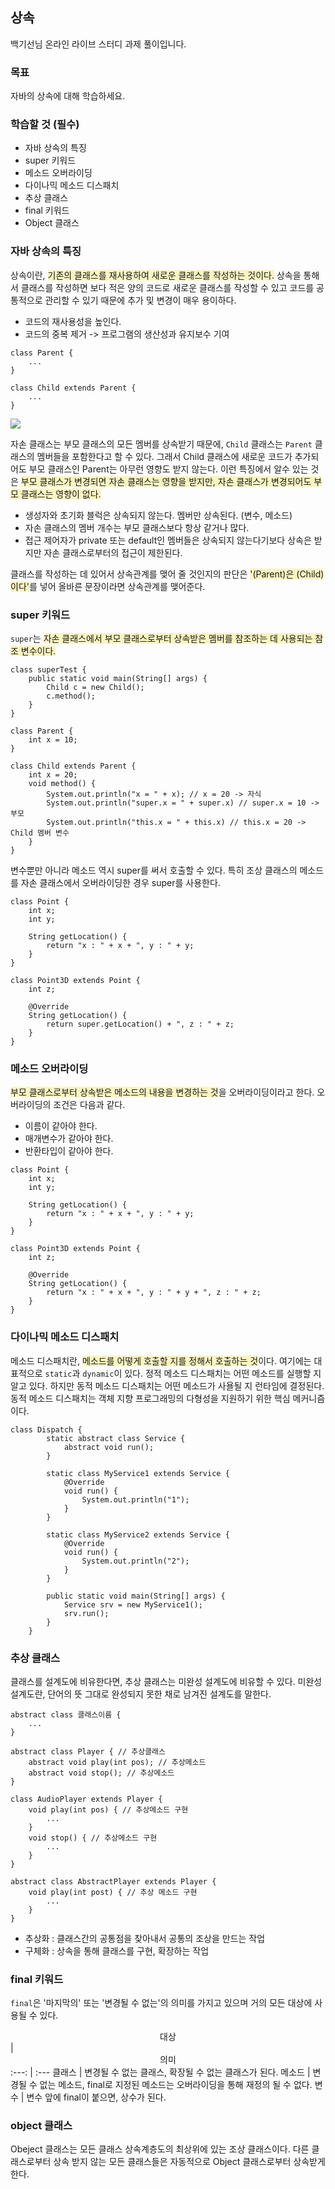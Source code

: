 ## 상속

백기선님 온라인 라이브 스터디 과제 풀이입니다.

### 목표

자바의 상속에 대해 학습하세요.

### 학습할 것 (필수)

- 자바 상속의 특징
- super 키워드
- 메소드 오버라이딩
- 다이나믹 메소드 디스패치
- 추상 클래스
- final 키워드
- Object 클래스

### 자바 상속의 특징

상속이란, <span style = "background-color:#FAF4C0">기존의 클래스를 재사용하여 새로운 클래스를 작성하는 것이다.</span> 상속을 통해서 클래스를 작성하면 보다 적은 양의 코드로 새로운 클래스를 작성할 수 있고 코드를 공통적으로 관리할 수 있기 때문에 추가 및 변경이 매우 용이하다.

- 코드의 재사용성을 높인다.
- 코드의 중복 제거 -> 프로그램의 생산성과 유지보수 기여

```
class Parent {
    ...
}

class Child extends Parent {
    ...
}
```

![](https://img1.daumcdn.net/thumb/R1280x0/?scode=mtistory2&fname=https%3A%2F%2Fblog.kakaocdn.net%2Fdn%2FbjM4g1%2FbtqS1Wd8Vo4%2Fw28pgCB2Gb4Mms2TdhXnyK%2Fimg.png)

자손 클래스는 부모 클래스의 모든 멤버를 상속받기 때문에, `Child` 클래스는 `Parent` 클래스의 멤버들을 포함한다고 할 수 있다. 그래서 Child 클래스에 새로운 코드가 추가되어도 부모 클래스인 Parent는 아무런 영향도 받지 않는다. 이런 특징에서 알수 있는 것은 <span style = "background-color:#FAF4C0">부모 클래스가 변경되면 자손 클래스는 영향을 받지만, 자손 클래스가 변경되어도 부모 클래스는 영향이 없다.</span>

- 생성자와 초기화 블럭은 상속되지 않는다. 멤버만 상속된다. (변수, 메소드)
- 자손 클래스의 멤버 개수는 부모 클래스보다 항상 같거나 많다.
- 접근 제어자가 private 또는 default인 멤버들은 상속되지 않는다기보다 상속은 받지만 자손 클래스로부터의 접근이 제한된다.

클래스를 작성하는 데 있어서 상속관계를 맺어 줄 것인지의 판단은 <span style = "background-color:#FAF4C0">'(Parent)은 (Child)이다'</span>를 넣어 올바른 문장이라면 상속관계를 맺어준다.

### super 키워드

`super`는 <span style = "background-color:#FAF4C0">자손 클래스에서 부모 클래스로부터 상속받은 멤버를 참조하는 데 사용되는 참조 변수이다.</span>

```
class superTest {
    public static void main(String[] args) {
        Child c = new Child();
        c.method();
    }
}

class Parent {
    int x = 10;
}

class Child extends Parent {
    int x = 20;
    void method() {
        System.out.println("x = " + x); // x = 20 -> 자식
        System.out.println("super.x = " + super.x) // super.x = 10 -> 부모
        System.out.println("this.x = " + this.x) // this.x = 20 -> Child 멤버 변수
    }
}
```

변수뿐만 아니라 메소드 역시 super를 써서 호출할 수 있다. 특히 조상 클래스의 메소드를 자손 클래스에서 오버라이딩한 경우 super를 사용한다.

```
class Point {
    int x;
    int y;

    String getLocation() {
        return "x : " + x + ", y : " + y;
    }
}

class Point3D extends Point {
    int z;

    @Override
    String getLocation() {
        return super.getLocation() + ", z : " + z;
    }
}
```

### 메소드 오버라이딩

<span style = "background-color:#FAF4C0"> 부모 클래스로부터 상속받은 메소드의 내용을 변경하는 것</span>을 오버라이딩이라고 한다. 오버라이딩의 조건은 다음과 같다.

- 이름이 같아야 한다.
- 매개변수가 같아야 한다.
- 반환타입이 같아야 한다.

```
class Point {
    int x;
    int y;

    String getLocation() {
        return "x : " + x + ", y : " + y;
    }
}

class Point3D extends Point {
    int z;

    @Override
    String getLocation() {
        return "x : " + x + ", y : " + y + ", z : " + z;
    }
}
```

### 다이나믹 메소드 디스패치

메소드 디스패치란, <span style = "background-color:#FAF4C0">메소드를 어떻게 호출할 지를 정해서 호출하는 것</span>이다. 여기에는 대표적으로 `static`과 `dynamic`이 있다. 정적 메소드 디스패치는 어떤 메소드를 실행할 지 알고 있다. 하지만 동적 메소드 디스패치는 어떤 메소드가 사욜될 지 런타임에 결정된다. 동적 메소드 디스패치는 객체 지향 프로그래밍의 다형성을 지원하기 위한 핵심 메커니즘이다.

```
class Dispatch {
        static abstract class Service {
            abstract void run();
        }

        static class MyService1 extends Service {
            @Override
            void run() {
                System.out.println("1");
            }
        }

        static class MyService2 extends Service {
            @Override
            void run() {
                System.out.println("2");
            }
        }

        public static void main(String[] args) {
            Service srv = new MyService1();
            srv.run();
        }
    }
```

### 추상 클래스

클래스를 설계도에 비유한다면, 추상 클래스는 미완성 설계도에 비유할 수 있다. 미완성 설계도란, 단어의 뜻 그대로 완성되지 못한 채로 남겨진 설계도를 말한다.

```
abstract class 클래스이름 {
    ...
}
```

```
abstract class Player { // 추상클래스
    abstract void play(int pos); // 추상메소드
    abstract void stop(); // 추상메소드
}

class AudioPlayer extends Player {
    void play(int pos) { // 추상메소드 구현
        ...
    }
    void stop() { // 추상메소드 구현
        ...
    }
}

abstract class AbstractPlayer extends Player {
    void play(int post) { // 추상 메소드 구현
        ...
    }
}
```

- 추상화 : 클래스간의 공통점을 찾아내서 공통의 조상을 만드는 작업
- 구체화 : 상속을 통해 클래스를 구현, 확장하는 작업

### final 키워드

`final`은 '마지막의' 또는 '변경될 수 없는'의 의미를 가지고 있으며 거의 모든 대상에 사용될 수 있다.

<center>대상</center> | <center>의미</center>
:---: | :---
클래스 | 변경될 수 없는 클래스, 확장될 수 없는 클래스가 된다.
메소드 | 변경될 수 없는 메소드, final로 지정된 메소드는 오버라이딩을 통해 재정의 될 수 없다.
변수 | 변수 앞에 final이 붙으면, 상수가 된다.

### object 클래스

Obeject 클래스는 모든 클래스 상속계층도의 최상위에 있는 조상 클래스이다. 다른 클래스로부터 상속 받지 않는 모든 클래스들은 자동적으로 Object 클래스로부터 상속받게 한다.